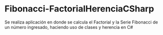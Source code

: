 # Fibonacci-FactorialHerenciaCSharp
Se realiza aplicación en donde se calcula el Factorial y la Serie Fibonacci de un número ingresado, haciendo uso de clases y herencia en C#
